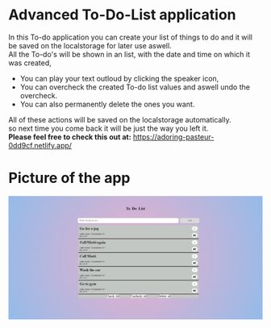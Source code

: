 # Advanced To-Do-List application

In this To-do application you can create your list of things to do and it will be saved on the localstorage for later use aswell.  
All the To-do's will be shown in an list, with the date and time on which it was created, <br />
* You can play your text outloud by clicking the speaker icon, <br />
* You can overcheck the created To-do list values and aswell undo the overcheck. <br />
* You can also permanently delete the ones you want. <br />

All of these actions will be saved on the localstorage automatically.<br />
so next time you come back it will be just the way you left it.<br />
**Please feel free to check this out at:** https://adoring-pasteur-0dd9cf.netlify.app/

# Picture of the app
![Picture of application](https://github.com/Sheerzad9/JavaScript-Advanced-To-Do-List/blob/main/AppPictures/screencapture-1.png)
